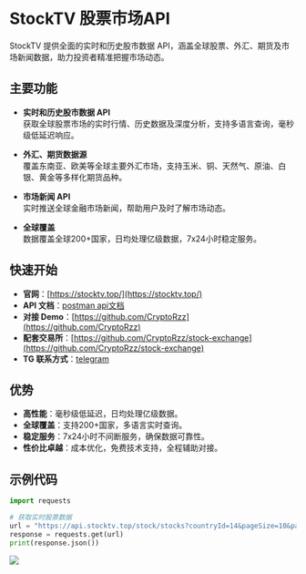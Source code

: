 # StockTV 股票市场API

StockTV 提供全面的实时和历史股市数据 API，涵盖全球股票、外汇、期货及市场新闻数据，助力投资者精准把握市场动态。

## 主要功能

- **实时和历史股市数据 API**  
  获取全球股票市场的实时行情、历史数据及深度分析，支持多语言查询，毫秒级低延迟响应。

- **外汇、期货数据源**  
  覆盖东南亚、欧美等全球主要外汇市场，支持玉米、铜、天然气、原油、白银、黄金等多样化期货品种。

- **市场新闻 API**  
  实时推送全球金融市场新闻，帮助用户及时了解市场动态。

- **全球覆盖**  
  数据覆盖全球200+国家，日均处理亿级数据，7x24小时稳定服务。

## 快速开始

- **官网**：[https://stocktv.top/](https://stocktv.top/)  
- **API 文档**：[postman api文档](https://documenter.getpostman.com/view/10940044/2sAYHxnPns)  
- **对接 Demo**：[https://github.com/CryptoRzz](https://github.com/CryptoRzz)
- **配套交易所**：[https://github.com/CryptoRzz/stock-exchange](https://github.com/CryptoRzz/stock-exchange)
- **TG 联系方式**：[telegram](https://t.me/CryptoRzz)

## 优势

- **高性能**：毫秒级低延迟，日均处理亿级数据。  
- **全球覆盖**：支持200+国家，多语言实时查询。  
- **稳定服务**：7x24小时不间断服务，确保数据可靠性。  
- **性价比卓越**：成本优化，免费技术支持，全程辅助对接。  

## 示例代码

```python
import requests

# 获取实时股票数据
url = "https://api.stocktv.top/stock/stocks?countryId=14&pageSize=10&page=1&key=联系我们获取key"
response = requests.get(url)
print(response.json())
```

<img src="https://komarev.com/ghpvc/?username=CryptoRzz&color=green">
